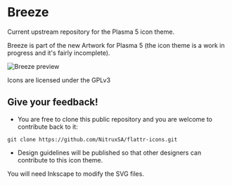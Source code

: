 Breeze
==============

Current upstream repository for the Plasma 5 icon theme.

Breeze is part of the new Artwork for Plasma 5 (the icon theme is a work in progress and it's fairly incomplete).

![Breeze preview](http://kde.org/announcements/plasma-next-beta/Announce-Plasma_Next_2014_beta_1.png "Breeze is the next icon theme for KDE")

Icons are licensed under the GPLv3

Give your feedback!
-------------

* You are free to clone this public repository and you are welcome to contribute back to it:

`git clone https://github.com/NitruxSA/flattr-icons.git`

* Design guidelines will be published so that other designers can contribute to this icon theme.

You will need Inkscape to modify the SVG files.
